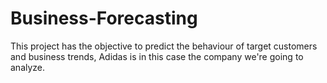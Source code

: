 # Business-Forecasting
This project has the objective to predict the behaviour of target customers and business trends, Adidas is in this case the company we're going to analyze.
